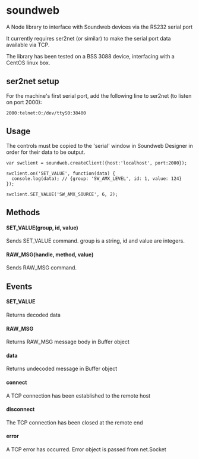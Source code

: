 soundweb
========

A Node library to interface with Soundweb devices via the RS232 serial port

It currently requires ser2net (or similar) to make the serial port data available via TCP.

The library has been tested on a BSS 3088 device, interfacing with a CentOS linux box.

ser2net setup
-------------

For the machine's first serial port, add the following line to ser2net (to listen on port 2000):

    2000:telnet:0:/dev/ttyS0:38400

Usage
-----

The controls must be copied to the 'serial' window in Soundweb Designer in order for their data to be output.

    var swclient = soundweb.createClient({host:'localhost', port:2000});
    
    swclient.on('SET_VALUE', function(data) {
      console.log(data); // {group: 'SW_AMX_LEVEL', id: 1, value: 124}
    });

	swclient.SET_VALUE('SW_AMX_SOURCE', 6, 2);

Methods
-------

#### SET_VALUE(group, id, value)
Sends SET_VALUE command. group is a string, id and value are integers.

#### RAW_MSG(handle, method, value)
Sends RAW_MSG command.

Events
------

#### SET_VALUE #
Returns decoded data

#### RAW_MSG #
Returns RAW_MSG message body in Buffer object

#### data #
Returns undecoded message in Buffer object

#### connect #
A TCP connection has been established to the remote host

#### disconnect #
The TCP connection has been closed at the remote end

#### error #
A TCP error has occurred. Error object is passed from net.Socket
